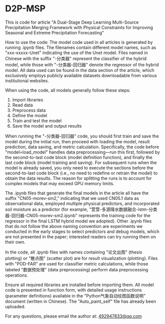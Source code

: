 # D2P-MSP
This is code for article "A Dual-Stage Deep Learning Multi-Source Precipitation Merging Framework with Physical Constraints for Improving Seasonal and Extreme Precipitation Forecasting"

How to use the code:
The model code used in all articles is generated by running .ipynb files. The filenames contain different model names, such as "xxx-xxxxx-Unet" indicating the use of the Unet model. Files named in Chinese with the suffix "-分类器" represent the classifier of the hybrid model, while those with "-分类器-回归器" denote the regressor of the hybrid model. All data used can be found in the data section of the article, which exclusively employs publicly available datasets downloadable from various institutional websites.  

When using the code, all models generally follow these steps:  
1. Import libraries  
2. Read data  
3. Preprocess data  
4. Define the model  
5. Train and test the model  
6. Save the model and output results

When running the "-分类器-回归器" code, you should first train and save the model during the initial run, then proceed with loading the model, result prediction, data saving, and metric calculation. Specifically, the code before "model=load_model" handles data preprocessing—run this first, followed by the second-to-last code block (model definition function), and finally the last code block (model training and saving). For subsequent runs when the model is already saved, you only need to execute the sections before the second-to-last code block (i.e., no need to redefine or retrain the model) to obtain the data results. The reason for splitting the runs is to account for complex models that may exceed GPU memory limits.

The .ipynb files that generate the final models in the article all have the suffix "CN05-morev-sm2," indicating that we used CN05.1 data as observational data, employed multiple physical predictors, and incorporated soil moisture as a predictor (for example, "萱萱-多源降水数据融合-lstm-分类器-回归器-CN05-morev-sm2.ipynb" represents the training code for the regressor in the final LSTM hybrid model we adopted). Other .ipynb files that do not follow the above naming convention are experiments we conducted in the early stages to select predictors and debug models, which are not presented in the paper; interested readers can try running them on their own.

In the code, all .ipynb files with names containing "论文出图" (thesis plotting) or "散点图" (scatter plot) are for result visualization (plotting). Files with "POD-FAR" are used for classifier metric calculations, while those labeled "数据预处理" (data preprocessing) perform data preprocessing operations.

Ensure all required libraries are installed before importing them. All model code is presented in function form, with detailed usage instructions (parameter definitions) available in the "Python气象自动绘图函数说明" document (written in Chinese). The "Auto_paint_self" file has already been uploaded.  

For any questions, please email the author at: 492947833@qq.com
